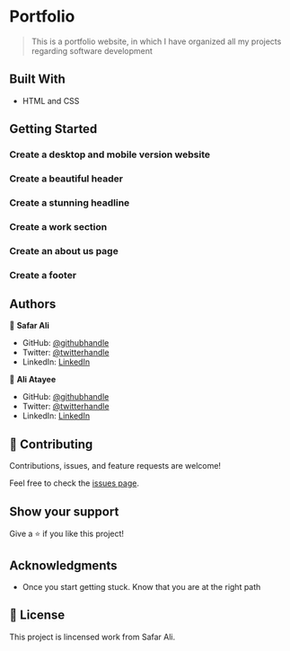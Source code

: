# Portfolio

> This is a portfolio website, in which I have organized all my projects regarding software development


## Built With

- HTML and CSS


## Getting Started

### Create a desktop and mobile version website

### Create a beautiful header

### Create a stunning headline

### Create a work section

### Create an about us page

### Create a footer



## Authors

👤 **Safar Ali**

- GitHub: [@githubhandle](https://github.com/safar1212)
- Twitter: [@twitterhandle](https://twitter.com/safarali999)
- LinkedIn: [LinkedIn](https://linkedin.com/in/safar-ali999)

👤 **Ali Atayee**

- GitHub: [@githubhandle](https://github.com/aliatayee)
- Twitter: [@twitterhandle](https://twitter.com/aliatayee233)
- LinkedIn: [LinkedIn](https://linkedin.com/in/aliatayee-23)

## 🤝 Contributing

Contributions, issues, and feature requests are welcome!

Feel free to check the [issues page](../../issues/).

## Show your support

Give a ⭐️ if you like this project!

## Acknowledgments


- Once you start getting stuck. Know that you are at the right path


## 📝 License

This project is lincensed work from Safar Ali.
